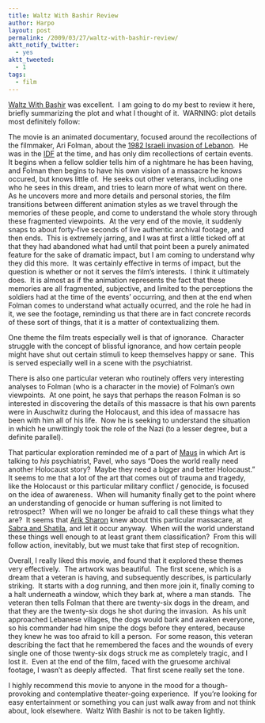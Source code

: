 ```yaml
---
title: Waltz With Bashir Review
author: Harpo
layout: post
permalink: /2009/03/27/waltz-with-bashir-review/
aktt_notify_twitter:
  - yes
aktt_tweeted:
  - 1
tags:
  - film
---
```

<a href="http://waltzwithbashir.com/" target="_blank">Waltz With Bashir</a> was excellent.  I am going to do my best to review it here, briefly summarizing the plot and what I thought of it.  WARNING: plot details most definitely follow:

The movie is an animated documentary, focused around the recollections of the filmmaker, Ari Folman, about the <a href="http://en.wikipedia.org/wiki/1982_Lebanon_War" target="_blank">1982 Israeli invasion of Lebanon</a>.  He was in the <a href="http://en.wikipedia.org/wiki/Israel_Defense_Forces" target="_blank">IDF</a> at the time, and has only dim recollections of certain events.  It begins when a fellow soldier tells him of a nightmare he has been having, and Folman then begins to have his own vision of a massacre he knows occured, but knows little of.  He seeks out other veterans, including one who he sees in this dream, and tries to learn more of what went on there.  As he uncovers more and more details and personal stories, the film transitions between different animation styles as we travel through the memories of these people, and come to understand the whole story through these fragmented viewpoints.  At the very end of the movie, it suddenly snaps to about forty-five seconds of live authentic archival footage, and then ends.  This is extremely jarring, and I was at first a little ticked off at that they had abandoned what had until that point been a purely animated feature for the sake of dramatic impact, but I am coming to understand why they did this more.  It was certainly effective in terms of impact, but the question is whether or not it serves the film&#8217;s interests.  I think it ultimately does.  It is almost as if the animation represents the fact that these memories are all fragmented, subjective, and limited to the perceptions the soldiers had at the time of the events&#8217; occurring, and then at the end when Folman comes to understand what actually ocurred, and the role he had in it, we see the footage, reminding us that there are in fact concrete records of these sort of things, that it is a matter of contextualizing them.

One theme the film treats especially well is that of ignorance.  Character struggle with the concept of blissful ignorance, and how certain people might have shut out certain stimuli to keep themselves happy or sane.  This is served especially well in a scene with the psychiatrist.

There is also one particular veteran who routinely offers very interesting analyses to Folman (who is a character in the movie) of Folman&#8217;s own viewpoints.  At one point, he says that perhaps the reason Folman is so interested in discovering the details of this massacre is that his own parents were in Auschwitz during the Holocaust, and this idea of massacre has been with him all of his life.  Now he is seeking to understand the situation in which he unwittingly took the role of the Nazi (to a lesser degree, but a definite parallel).

<p style="text-align: left;">
  That particular exploration reminded me of a part of <a href="http://en.wikipedia.org/wiki/Maus" target="_blank">Maus</a> in which Art is talking to <em>his </em>psychiatrist, Pavel, who says &#8220;Does the world really need another Holocaust story?  Maybe they need a bigger and better Holocaust.&#8221;  It seems to me that a lot of the art that comes out of trauma and tragedy, like the Holocaust or this particular military conflict / genocide, is focused on the idea of awareness.  When will humanity finally get to the point where an understanding of genocide or human suffering is not limited to retrospect?  When will we no longer be afraid to call these things what they are?  It seems that <a href="http://en.wikipedia.org/wiki/Arik_Sharon" target="_blank">Arik Sharon</a> knew about this particular massacare, at <a href="http://en.wikipedia.org/wiki/Sabra_and_Shatila_massacre" target="_blank">Sabra and Shatila</a>, and let it occur anyway.  When will the world understand these things well enough to at least grant them classification?  From this will follow action, inevitably, but we must take that first step of recognition.
</p>

<p style="text-align: left;">
  Overall, I really liked this movie, and found that it explored these themes very effectively.  The artwork was beautiful.  The first scene, which is a dream that a veteran is having, and subsequently describes, is particularly striking.  It starts with a dog running, and then more join it, finally coming to a halt underneath a window, which they bark at, where a man stands.  The veteran then tells Folman that there are twenty-six dogs in the dream, and that they are the twenty-six dogs he shot during the invasion.  As his unit approached Lebanese villages, the dogs would bark and awaken everyone, so his commander had him snipe the dogs before they entered, because they knew he was too afraid to kill a person.  For some reason, this veteran describing the fact that he remembered the faces and the wounds of every single one of those twenty-six dogs struck me as completely tragic, and I lost it.  Even at the end of the film, faced with the gruesome archival footage, I wasn&#8217;t as deeply affected.  That first scene really set the tone.
</p>

<p style="text-align: left;">
  I highly recommend this movie to anyone in the mood for a though-provoking and contemplative theater-going experience.  If you&#8217;re looking for easy entertainment or something you can just walk away from and not think about, look elsewhere.  Waltz With Bashir is not to be taken lightly.
</p>